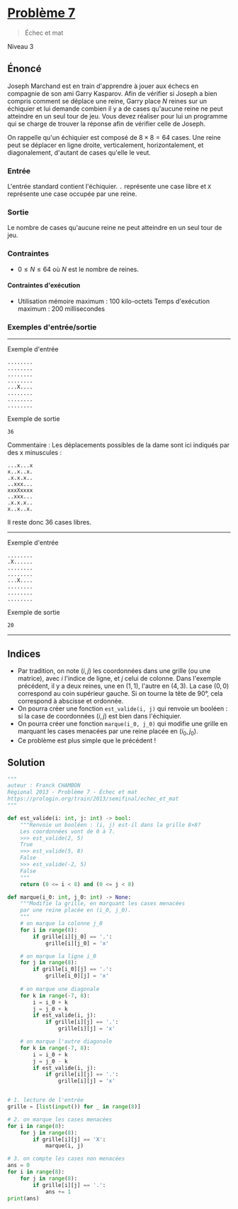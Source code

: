 # [Problème 7](https://prologin.org/train/2013/semifinal/echec_et_mat)
>Échec et mat

Niveau 3

## Énoncé

Joseph Marchand est en train d'apprendre à jouer aux échecs en compagnie de son ami Garry Kasparov. Afin de vérifier si Joseph a bien compris comment se déplace une reine, Garry place $N$ reines sur un échiquier et lui demande combien il y a de cases qu'aucune reine ne peut atteindre en un seul tour de jeu. Vous devez réaliser pour lui un programme qui se charge de trouver la réponse afin de vérifier celle de Joseph.

On rappelle qu'un échiquier est composé de $8 × 8 = 64$ cases. Une reine peut se déplacer en ligne droite, verticalement, horizontalement, et diagonalement, d'autant de cases qu'elle le veut.

### Entrée

L'entrée standard contient l'échiquier. `.` représente une case libre et `X` représente une case occupée par une reine.

### Sortie

Le nombre de cases qu'aucune reine ne peut atteindre en un seul tour de jeu.

### Contraintes

+ $0 \leqslant N \leqslant 64$ où $N$ est le nombre de reines.

#### Contraintes d'exécution

+ Utilisation mémoire maximum : 100 kilo-octets
Temps d'exécution maximum : 200 millisecondes

### Exemples d'entrée/sortie

---

Exemple d'entrée

    ........
    ........
    ........
    ........
    ...X....
    ........
    ........
    ........

Exemple de sortie

    36

Commentaire : Les déplacements possibles de la dame sont ici indiqués par des x minuscules :

    ...x...x
    x..x..x.
    .x.x.x..
    ..xxx...
    xxxXxxxx
    ..xxx...
    .x.x.x..
    x..x..x.

Il reste donc 36 cases libres.

---

Exemple d'entrée

    ........
    .X......
    ........
    ........
    ...X....
    ........
    ........
    ........

Exemple de sortie

    20

---

## Indices

+ Par tradition, on note $(i, j)$ les coordonnées dans une grille (ou une matrice), avec $i$ l'indice de ligne, et $j$ celui de colonne. Dans l'exemple précédent, il y a deux reines, une en $(1, 1)$, l'autre en $(4, 3)$. La case $(0, 0)$ correspond au coin supérieur gauche. Si on tourne la tête de $90°$, cela correspond à abscisse et ordonnée.
+ On pourra créer une fonction `est_valide(i, j)` qui renvoie un booléen : si la case de coordonnées $(i, j)$ est bien dans l'échiquier.
+ On pourra créer une fonction `marque(i_0, j_0)` qui modifie une grille en marquant les cases menacées par une reine placée en $(i_0, j_0)$.
+ Ce problème est plus simple que le précédent !

## Solution

```python
"""
auteur : Franck CHAMBON
Régional 2013 - Problème 7 - Échec et mat
https://prologin.org/train/2013/semifinal/echec_et_mat
"""

def est_valide(i: int, j: int) -> bool:
    """Renvoie un booléen : (i, j) est-il dans la grille 8×8?
    Les coordonnées vont de 0 à 7.
    >>> est_valide(2, 5)
    True
    >>> est_valide(5, 8)
    False
    >>> est_valide(-2, 5)
    False
    """
    return (0 <= i < 8) and (0 <= j < 8)

def marque(i_0: int, j_0: int) -> None:
    """Modifie la grille, en marquant les cases menacées
    par une reine placée en (i_0, j_0).
    """
    # on marque la colonne j_0
    for i in range(8):
        if grille[i][j_0] == '.':
            grille[i][j_0] = 'x'

    # on marque la ligne i_0
    for j in range(8):
        if grille[i_0][j] == '.':
            grille[i_0][j] = 'x'
    
    # on marque une diagonale
    for k in range(-7, 8):
        i = i_0 + k
        j = j_0 + k
        if est_valide(i, j):
            if grille[i][j] == '.':
                grille[i][j] = 'x'

    # on marque l'autre diagonale
    for k in range(-7, 8):
        i = i_0 + k
        j = j_0 - k
        if est_valide(i, j):
            if grille[i][j] == '.':
                grille[i][j] = 'x'


# 1. lecture de l'entrée
grille = [list(input()) for _ in range(8)]

# 2. on marque les cases menacées
for i in range(8):
    for j in range(8):
        if grille[i][j] == 'X':
            marque(i, j)

# 3. on compte les cases non menacées
ans = 0
for i in range(8):
    for j in range(8):
        if grille[i][j] == '.':
            ans += 1
print(ans)
```
